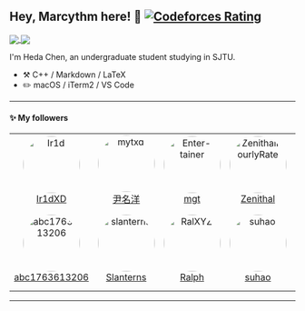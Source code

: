 ## Hey, Marcythm here! :wave: [![Codeforces Rating](https://cfrating.ihcr.top/?user=Trisolaris&style=flat-square)](https://codeforces.com/profile/Trisolaris)

<a href="https://github.com/Marcythm/Marcythm">
  <img align="center" src="https://github-readme-stats.vercel.app/api?username=Marcythm&count_private=true&show_icons=true&hide=issues" />
</a>
<a href="https://github.com/Marcythm/Marcythm">
  <img align="center" src="https://github-readme-stats.vercel.app/api/top-langs/?username=Marcythm&layout=compact&hide=javascript,html,makefile,css&langs_count=10" />
</a>

I'm Heda Chen, an undergraduate student studying in SJTU.

-   :hammer_and_pick: C++ / Markdown / LaTeX
-   :pencil2: macOS / iTerm2 / VS Code

---

#### :sparkles: My followers

<!--START_SECTION:top-followers-->
<table>
  <tr>
    <td align="center">
      <a href="https://github.com/Ir1d">
        <img src="https://avatars2.githubusercontent.com/u/10709657" width="auto;" height="100px;" style="border-radius:100%;" overflow="hidden;" alt="Ir1d"/>
      </a>
      <br />
      <a href="https://github.com/Ir1d">Ir1dXD</a>
    </td>
    <td align="center">
      <a href="https://github.com/mytxd">
        <img src="https://avatars2.githubusercontent.com/u/43415053" width="auto;" height="100px;" style="border-radius:100%;" overflow="hidden;" alt="mytxd"/>
      </a>
      <br />
      <a href="https://github.com/mytxd">尹名洋</a>
    </td>
    <td align="center">
      <a href="https://github.com/Enter-tainer">
        <img src="https://avatars2.githubusercontent.com/u/25521218" width="auto;" height="100px;" style="border-radius:100%;" overflow="hidden;" alt="Enter-tainer"/>
      </a>
      <br />
      <a href="https://github.com/Enter-tainer">mgt</a>
    </td>
    <td align="center">
      <a href="https://github.com/ZenithalHourlyRate">
        <img src="https://avatars2.githubusercontent.com/u/19512674" width="auto;" height="100px;" style="border-radius:100%;" overflow="hidden;" alt="ZenithalHourlyRate"/>
      </a>
      <br />
      <a href="https://github.com/ZenithalHourlyRate">Zenithal</a>
    </td>
    <td align="center">
      <a href="https://github.com/Xeonacid">
        <img src="https://avatars2.githubusercontent.com/u/13995937" width="auto;" height="100px;" style="border-radius:100%;" overflow="hidden;" alt="Xeonacid"/>
      </a>
      <br />
      <a href="https://github.com/Xeonacid">Xeonacid</a>
    </td>
    <td align="center">
      <a href="https://github.com/bdbai">
        <img src="https://avatars2.githubusercontent.com/u/5270106" width="auto;" height="100px;" style="border-radius:100%;" overflow="hidden;" alt="bdbai"/>
      </a>
      <br />
      <a href="https://github.com/bdbai">包布丁</a>
    </td>
    <td align="center">
      <a href="https://github.com/CoelacanthusHex">
        <img src="https://avatars2.githubusercontent.com/u/43064781" width="auto;" height="100px;" style="border-radius:100%;" overflow="hidden;" alt="CoelacanthusHex"/>
      </a>
      <br />
      <a href="https://github.com/CoelacanthusHex">Coelacanthus</a>
    </td>
  </tr>
  <tr>
    <td align="center">
      <a href="https://github.com/abc1763613206">
        <img src="https://avatars2.githubusercontent.com/u/30773956" width="auto;" height="100px;" style="border-radius:100%;" overflow="hidden;" alt="abc1763613206"/>
      </a>
      <br />
      <a href="https://github.com/abc1763613206">abc1763613206</a>
    </td>
    <td align="center">
      <a href="https://github.com/slanterns">
        <img src="https://avatars2.githubusercontent.com/u/10987206" width="auto;" height="100px;" style="border-radius:100%;" overflow="hidden;" alt="slanterns"/>
      </a>
      <br />
      <a href="https://github.com/slanterns">Slanterns</a>
    </td>
    <td align="center">
      <a href="https://github.com/RalXYZ">
        <img src="https://avatars2.githubusercontent.com/u/19510622" width="auto;" height="100px;" style="border-radius:100%;" overflow="hidden;" alt="RalXYZ"/>
      </a>
      <br />
      <a href="https://github.com/RalXYZ">Ralph</a>
    </td>
    <td align="center">
      <a href="https://github.com/suhao">
        <img src="https://avatars2.githubusercontent.com/u/24261214" width="auto;" height="100px;" style="border-radius:100%;" overflow="hidden;" alt="suhao"/>
      </a>
      <br />
      <a href="https://github.com/suhao">suhao</a>
    </td>
    <td align="center">
      <a href="https://github.com/Netrvin">
        <img src="https://avatars2.githubusercontent.com/u/11222509" width="auto;" height="100px;" style="border-radius:100%;" overflow="hidden;" alt="Netrvin"/>
      </a>
      <br />
      <a href="https://github.com/Netrvin">131</a>
    </td>
    <td align="center">
      <a href="https://github.com/StudyingFather">
        <img src="https://avatars2.githubusercontent.com/u/23295419" width="auto;" height="100px;" style="border-radius:100%;" overflow="hidden;" alt="StudyingFather"/>
      </a>
      <br />
      <a href="https://github.com/StudyingFather">Shuhao Zhang</a>
    </td>
    <td align="center">
      <a href="https://github.com/siger-yeung">
        <img src="https://avatars2.githubusercontent.com/u/13887988" width="auto;" height="100px;" style="border-radius:100%;" overflow="hidden;" alt="siger-yeung"/>
      </a>
      <br />
      <a href="https://github.com/siger-yeung">Siger Yeung</a>
    </td>
  </tr>
</table>
<!--END_SECTION:top-followers-->

---


<!-- #### :bar_chart: Weekly development breakdown -->

<!--START_SECTION:waka-->
<!--END_SECTION:waka-->

<!-- --- -->
